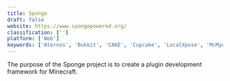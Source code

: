 ```yaml
---
title: Sponge
draft: false 
website: https://www.spongepowered.org/
classification: ['']
platform: ['Web']
keywords: ['Aternos', 'Bukkit', 'CAKE', 'Cupcake', 'LocalXpose', 'McMyAdmin', 'MineOS CRUX', 'Minecraft Server on Microsoft Azure', 'Mineserver', 'Pudding', 'Server.pro', 'Spigot', 'TCAdmin', 'UpCloud']
---
```

The purpose of the Sponge project is to create a plugin development framework for Minecraft.